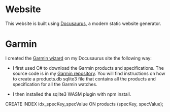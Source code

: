 # Website

This website is built using [Docusaurus](https://docusaurus.io/), a modern static website generator.

# Garmin

I created the [Garmin wizard](https://www.erlendthune.com/docs/garmin/) on my Docusaurus site the following way:

- I first used C# to download the Garmin products and specifications. The source code is in my [Garmin repository](https://github.com/erlendthune/garmin). You will find instructions on how to create a products.db sqlite3 file that contains all the products and specification for all the Garmin watches.

- I then installed the sqlite3 WASM plugin with npm install.

CREATE INDEX idx_specKey_specValue ON products (specKey, specValue);